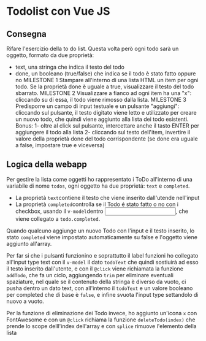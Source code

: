 # Todolist con Vue JS

## Consegna

Rifare l'esercizio della to do list.
Questa volta però ogni todo sarà un oggetto, formato da due proprietà:

- text, una stringa che indica il testo del todo
- done, un booleano (true/false) che indica se il todo è stato fatto oppure no
  MILESTONE 1
  Stampare all'interno di una lista HTML un item per ogni todo.
  Se la proprietà done è uguale a true, visualizzare il testo del todo sbarrato.
  MILESTONE 2
  Visualizzare a fianco ad ogni item ha una "x": cliccando su di essa, il todo viene rimosso dalla lista.
  MILESTONE 3
  Predisporre un campo di input testuale e un pulsante "aggiungi": cliccando sul pulsante, il testo digitato viene letto e utilizzato per creare un nuovo todo, che quindi viene aggiunto alla lista dei todo esistenti.
  Bonus:
  1- oltre al click sul pulsante, intercettare anche il tasto ENTER per aggiungere il todo alla lista
  2- cliccando sul testo dell'item, invertire il valore della proprietà done del todo corrispondente (se done era uguale a false, impostare true e viceversa)

## Logica della webapp

Per gestire la lista come oggetti ho rappresentato i ToDo all'interno di una variabile di nome `todos`, ogni oggetto ha due proprietá: `text` e `completed`.

- La proprietà `text`contiene il testo che viene inserito dall'utende nell'input
- La proprietà `completed`controlla se il Todo é stato fatto o no con i checkbox, usando il `v-model`dentro <input>, che viene collegato a `todo.completed`.

Quando qualcuno aggiunge un nuovo Todo con l'input e il testo inserito, lo stato `completed` viene impostato automaticamente su false e l'oggetto viene aggiunto all'array.

Per far si che i pulsanti funzionino e soprattutto il label funzioni ho collegato all'input type text con il `v-model` il dato `todoText` che quindi sostiuirà ad esso il testo inserito dall'utente, e con il `@click` viene richiamata la funzione `addTodo`, che fa un ciclo, aggiungendo `trim` per eliminare eventuali spaziature, nel quale se il contenuto della stringa è diverso da vuoto, ci pusha dentro un dato text, con all'interno il `todoText` e un valore booleano per completed che di base è `false`, e infine svuota l'input type settandolo di nuovo a vuoto.

Per la funzione di eliminazione dei Todo invece, ho aggiunto un'icona `x` con FontAwesome e con un `@click` richiama la funzione `deleteTodo(index)` che prende lo scope delll'index dell'array e con `splice` rimuove l'elemento della lista
